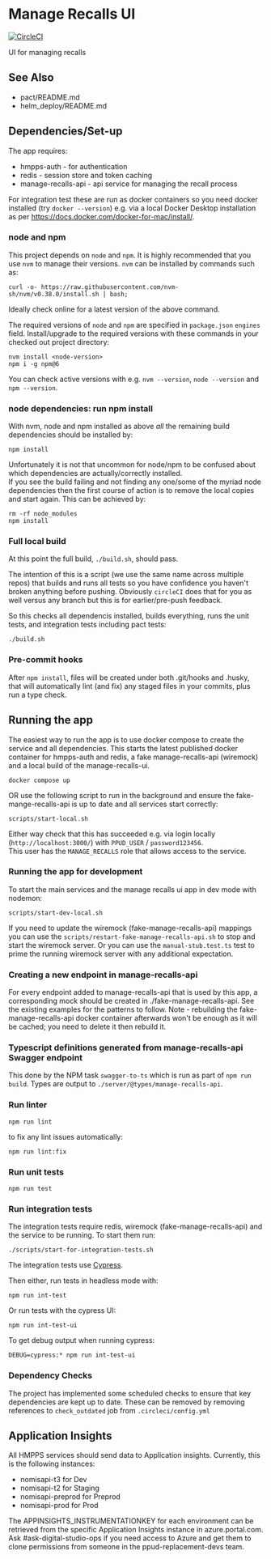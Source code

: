 # Manage Recalls UI

[![CircleCI](https://circleci.com/gh/ministryofjustice/manage-recalls-ui/tree/main.svg?style=svg)](https://circleci.com/gh/ministryofjustice/manage-recalls-ui)

UI for managing recalls

## See Also
* pact/README.md
* helm_deploy/README.md

## Dependencies/Set-up
The app requires:
* hmpps-auth - for authentication
* redis - session store and token caching
* manage-recalls-api - api service for managing the recall process

For integration test these are run as docker containers so you need docker installed (try `docker --version`)
e.g. via a local Docker Desktop installation as per https://docs.docker.com/docker-for-mac/install/.

### node and npm
This project depends on `node` and `npm`.
It is highly recommended that you use `nvm` to manage their versions. 
`nvm` can be installed by commands such as:
```
curl -o- https://raw.githubusercontent.com/nvm-sh/nvm/v0.38.0/install.sh | bash;
```

Ideally check online for a latest version of the above command.

The required versions of `node` and `npm` are specified in `package.json` `engines` field.
Install/upgrade to the required versions with these commands in your checked out project directory:
```
nvm install <node-version>
npm i -g npm@6
```

You can check active versions with e.g. `nvm --version`, `node --version` and `npm --version`.

### node dependencies: run npm install

With nvm, node and npm installed as above *all* the remaining build dependencies should be installed by:
```
npm install
```

Unfortunately it is not that uncommon for node/npm to be confused about which dependencies are actually/correctly
installed.  
If you see the build failing and not finding any one/some of the myriad node dependencies then the first course of
action is to remove the local copies and start again.  This can be achieved by:
```
rm -rf node_modules
npm install
```

### Full local build
At this point the full build, `./build.sh`, should pass.  

The intention of this is 
a script (we use the same name across multiple repos) that builds and runs all tests so you have confidence 
you haven't broken anything before pushing.  Obviously `circleCI` does that for you as 
well versus any branch but this is for earlier/pre-push feedback.

So this checks all dependencis installed, builds everything, runs the unit tests, 
and integration tests including pact tests:

`./build.sh`

### Pre-commit hooks
After `npm install`, files will be created under both .git/hooks and .husky, that will automatically lint (and fix) any staged files in your commits, plus run a type check.

## Running the app
The easiest way to run the app is to use docker compose to create the service and all dependencies. This starts the latest published docker container for hmpps-auth and redis, a fake manage-recalls-api (wiremock) and a local build of the manage-recalls-ui. 

`docker compose up`

OR use the following script to run in the background and ensure the fake-mange-recalls-api is up to date and all services start correctly:

`scripts/start-local.sh` 

Either way check that this has succeeded e.g. via login locally (`http://localhost:3000/`)
with `PPUD_USER` / `password123456`.  
This user has the `MANAGE_RECALLS` role that allows access to the service.

### Running the app for development

To start the main services and the manage recalls ui app in dev mode with nodemon: 

`scripts/start-dev-local.sh`

If you need to update the wiremock (fake-manage-recalls-api) mappings you can use the `scripts/restart-fake-manage-recalls-api.sh` 
to stop and start the wiremock server.  Or you can use the `manual-stub.test.ts` test to prime the running wiremock server
with any additional expectation.

### Creating a new endpoint in manage-recalls-api
For every endpoint added to manage-recalls-api that is used by this app, a corresponding mock should be created in ./fake-manage-recalls-api. See the existing examples for the patterns to follow.
Note - rebuilding the fake-manage-recalls-api docker container afterwards won't be enough as it will be cached; you need to delete it then rebuild it.

### Typescript definitions generated from manage-recalls-api Swagger endpoint
This done by the NPM task `swagger-to-ts` which is run as part of `npm run build`.
Types are output to `./server/@types/manage-recalls-api`.

### Run linter

`npm run lint`

to fix any lint issues automatically:

`npm run lint:fix`

### Run unit tests

`npm run test`

### Run integration tests

The integration tests require redis, wiremock (fake-manage-recalls-api) and the service to be running.  To start them run:

`./scripts/start-for-integration-tests.sh`

The integration tests use [Cypress](https://docs.cypress.io/).

Then either, run tests in headless mode with:

`npm run int-test`
 
Or run tests with the cypress UI:

`npm run int-test-ui`

To get debug output when running cypress:

`DEBUG=cypress:* npm run int-test-ui`

### Dependency Checks

The project has implemented some scheduled checks to ensure that key dependencies are kept up to date.
These can be removed by removing references to `check_outdated` job from `.circleci/config.yml`

## Application Insights

All HMPPS services should send data to Application insights.  Currently, this is the following instances:
- nomisapi-t3 for Dev
- nomisapi-t2 for Staging
- nomisapi-preprod for Preprod
- nomisapi-prod for Prod

The APPINSIGHTS_INSTRUMENTATIONKEY for each environment can be retrieved from the specific Application Insights instance in azure.portal.com.
Ask #ask-digital-studio-ops if you need access to Azure and get them to clone permissions from someone in the ppud-replacement-devs team.